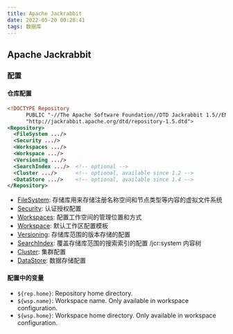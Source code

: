 ```yaml
---
title: Apache Jackrabbit
date: 2022-05-20 00:28:41
tags: 数据库
---
```


## Apache Jackrabbit

### 配置

#### 仓库配置

```xml
<!DOCTYPE Repository
	  PUBLIC "-//The Apache Software Foundation//DTD Jackrabbit 1.5//EN"
	  "http://jackrabbit.apache.org/dtd/repository-1.5.dtd">
<Repository>
  <FileSystem .../>
  <Security .../>
  <Workspaces .../>
  <Workspace .../>
  <Versioning .../>
  <SearchIndex .../>  <!-- optional -->
  <Cluster .../>	  <!-- optional, available since 1.2 -->
  <DataStore .../>	  <!-- optional, available since 1.4 -->
</Repository>
```

- [FileSystem](https://jackrabbit.apache.org/jcr/jackrabbit-configuration.html#file-system-configuration): 存储库用来存储注册名称空间和节点类型等内容的虚拟文件系统
- [Security](https://jackrabbit.apache.org/jcr/jackrabbit-configuration.html#security-configuration): 认证授权配置
- [Workspaces](https://jackrabbit.apache.org/jcr/jackrabbit-configuration.html#workspace-configuration): 配置工作空间的管理位置和方式
- [Workspace](https://jackrabbit.apache.org/jcr/jackrabbit-configuration.html#workspace-configuration): 默认工作区配置模板
- [Versioning](https://jackrabbit.apache.org/jcr/jackrabbit-configuration.html#versioning-configuration): 存储库范围的版本存储的配置
- [SearchIndex](https://jackrabbit.apache.org/jcr/jackrabbit-configuration.html#search-configuration): 覆盖存储库范围的搜索索引的配置 /jcr:system 内容树
- [Cluster](https://jackrabbit.apache.org/jcr/jackrabbit-configuration.html#cluster-configuration): 集群配置
- [DataStore](https://jackrabbit.apache.org/jcr/jackrabbit-configuration.html#data-store-configuration): 数据存储配置



#### 配置中的变量

- `${rep.home}`: Repository home directory.
- `${wsp.name}`: Workspace name. Only available in workspace configuration.
- `${wsp.home}`: Workspace home directory. Only available in workspace configuration.
